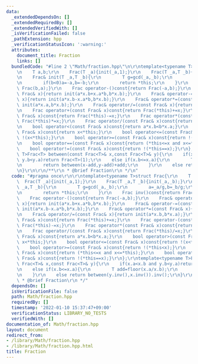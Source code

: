 ```yaml
---
data:
  _extendedDependsOn: []
  _extendedRequiredBy: []
  _extendedVerifiedWith: []
  _isVerificationFailed: false
  _pathExtension: hpp
  _verificationStatusIcon: ':warning:'
  attributes:
    document_title: Fraction
    links: []
  bundledCode: "#line 2 \"Math/fraction.hpp\"\n\r\ntemplate<typename T>struct Frac{\r\
    \n    T a,b;\r\n    Frac(T _a){init(_a,1);}\r\n    Frac(T _a,T _b){init(_a,_b);}\r\
    \n    Frac& init(T _a,T _b){\r\n        T g=gcd(_a,_b);\r\n        a=_a/g,b=_b/g;\r\
    \n        if(b<0)a=-a,b=-b;\r\n        return *this;\r\n    }\r\n    Frac inv()const{return\
    \ Frac(b,a);}\r\n    Frac operator-()const{return Frac(-a,b);}\r\n    Frac& operator+=(const\
    \ Frac& x){return init(a*x.b+x.a*b,b*x.b);}\r\n    Frac& operator-=(const Frac&\
    \ x){return init(a*x.b-x.a*b,b*x.b);}\r\n    Frac& operator*=(const Frac& x){return\
    \ init(a*x.a,b*x.b);}\r\n    Frac& operator/=(const Frac& x){return init(a*x.b,b*x.a);}\r\
    \n    Frac operator+(const Frac& x)const{return Frac(*this)+=x;}\r\n    Frac operator-(const\
    \ Frac& x)const{return Frac(*this)-=x;}\r\n    Frac operator*(const Frac& x)const{return\
    \ Frac(*this)*=x;}\r\n    Frac operator/(const Frac& x)const{return Frac(*this)/=x;}\r\
    \n    bool operator<(const Frac& x)const{return a*x.b<b*x.a;}\r\n    bool operator>(const\
    \ Frac& x)const{return x<*this;}\r\n    bool operator<=(const Frac& x)const{return\
    \ !(x<*this);}\r\n    bool operator>=(const Frac& x)const{return !(*this<x);}\r\
    \n    bool operator==(const Frac& x)const{return (*this<=x and x<=*this);}\r\n\
    \    bool operator!=(const Frac& x)const{return !(*this==x);}\r\n};\r\ntemplate<typename\
    \ T>Frac<T> between(const Frac<T>& x,const Frac<T>& y){\r\n    if(x.a<x.b and\
    \ y.b<y.a)return Frac<T>(1);\r\n    else if(x.b<=x.a){\r\n        T add=floor(x.a/x.b);\r\
    \n        return between(x-add,y-add)+add;\r\n    }\r\n    else return between(y.inv(),x.inv()).inv();\r\
    \n}\r\n\r\n/**\r\n * @brief Fraction\r\n */\n"
  code: "#pragma once\r\n\r\ntemplate<typename T>struct Frac{\r\n    T a,b;\r\n  \
    \  Frac(T _a){init(_a,1);}\r\n    Frac(T _a,T _b){init(_a,_b);}\r\n    Frac& init(T\
    \ _a,T _b){\r\n        T g=gcd(_a,_b);\r\n        a=_a/g,b=_b/g;\r\n        if(b<0)a=-a,b=-b;\r\
    \n        return *this;\r\n    }\r\n    Frac inv()const{return Frac(b,a);}\r\n\
    \    Frac operator-()const{return Frac(-a,b);}\r\n    Frac& operator+=(const Frac&\
    \ x){return init(a*x.b+x.a*b,b*x.b);}\r\n    Frac& operator-=(const Frac& x){return\
    \ init(a*x.b-x.a*b,b*x.b);}\r\n    Frac& operator*=(const Frac& x){return init(a*x.a,b*x.b);}\r\
    \n    Frac& operator/=(const Frac& x){return init(a*x.b,b*x.a);}\r\n    Frac operator+(const\
    \ Frac& x)const{return Frac(*this)+=x;}\r\n    Frac operator-(const Frac& x)const{return\
    \ Frac(*this)-=x;}\r\n    Frac operator*(const Frac& x)const{return Frac(*this)*=x;}\r\
    \n    Frac operator/(const Frac& x)const{return Frac(*this)/=x;}\r\n    bool operator<(const\
    \ Frac& x)const{return a*x.b<b*x.a;}\r\n    bool operator>(const Frac& x)const{return\
    \ x<*this;}\r\n    bool operator<=(const Frac& x)const{return !(x<*this);}\r\n\
    \    bool operator>=(const Frac& x)const{return !(*this<x);}\r\n    bool operator==(const\
    \ Frac& x)const{return (*this<=x and x<=*this);}\r\n    bool operator!=(const\
    \ Frac& x)const{return !(*this==x);}\r\n};\r\ntemplate<typename T>Frac<T> between(const\
    \ Frac<T>& x,const Frac<T>& y){\r\n    if(x.a<x.b and y.b<y.a)return Frac<T>(1);\r\
    \n    else if(x.b<=x.a){\r\n        T add=floor(x.a/x.b);\r\n        return between(x-add,y-add)+add;\r\
    \n    }\r\n    else return between(y.inv(),x.inv()).inv();\r\n}\r\n\r\n/**\r\n\
    \ * @brief Fraction\r\n */"
  dependsOn: []
  isVerificationFile: false
  path: Math/fraction.hpp
  requiredBy: []
  timestamp: '2022-01-10 15:37:47+09:00'
  verificationStatus: LIBRARY_NO_TESTS
  verifiedWith: []
documentation_of: Math/fraction.hpp
layout: document
redirect_from:
- /library/Math/fraction.hpp
- /library/Math/fraction.hpp.html
title: Fraction
---
```

